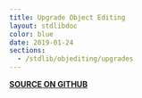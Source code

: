 ```yaml
---
title: Upgrade Object Editing
layout: stdlibdoc
color: blue
date: 2019-01-24
sections:
  - /stdlib/objediting/upgrades
---
```


**[SOURCE ON GITHUB](https://github.com/wurstscript/WurstStdlib2/blob/master/wurst/objediting/UpgradeObjEditing.wurst)**
